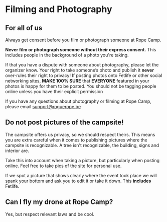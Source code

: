 # Filming and Photography

## For all of us

Always get consent before you film or photograph someone at Rope Camp.

**Never film or photograph someone without their express consent.** This includes people in the background of a photo you're taking.

If that you have a dispute with someone about photography, please let the organizer know. Your right to take someone’s photo and publish it **never** over-rules their right to privacy! If posting photos onto Fetlife or other social networking sites, **MAKE 100% SURE** that **EVERYONE** featured in your photos is happy for them to be posted. You should not be tagging people online unless you have their explicit permission

If you have any questions about photography or filming at Rope Camp, please email [support@roguerope.be](mailto:support@roguerope.be)

## Do not post pictures of the campsite!

The campsite offers us privacy, so we should respect theirs. This means you are extra careful when it comes to publishing pictures where the campsite is recognizable. A tree isn't recognizable, the building, signs and interior are. 

Take this into account when taking a picture, but particularly when posting online. Feel free to take pics of the site for personal use.

If we spot a picture that shows clearly where the event took place we will spank your bottom and ask you to edit it or take it down. This **includes** Fetlife.

## Can I fly my drone at Rope Camp?

Yes, but respect relevant laws and be cool.